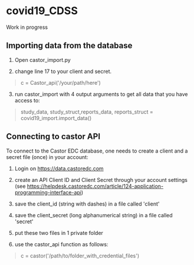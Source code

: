 # covid19_CDSS

Work in progress


## Importing data from the database

1) Open castor_import.py

2) change line 17 to your client and secret. 
> c = Castor_api('/your/path/here')

3) run castor_import with 4 output arguments to get all data that you have access to:
> study_data, study_struct,reports_data, reports_struct = covid19_import.import_data()



## Connecting to castor API
To connect to the Castor EDC database, one needs to create a client and a secret file (once) in your account:

1) Login on https://data.castoredc.com

2) create an API Client ID and Client Secret through your account settings (see https://helpdesk.castoredc.com/article/124-application-programming-interface-api)

3) save the client_id (string with dashes) in a file called 'client'

4) save the client_secret (long alphanumerical string) in a file called 'secret'

5) put these two files in 1 private folder 

6) use the castor_api function as follows: 
> c = castor('/path/to/folder_with_credential_files')

